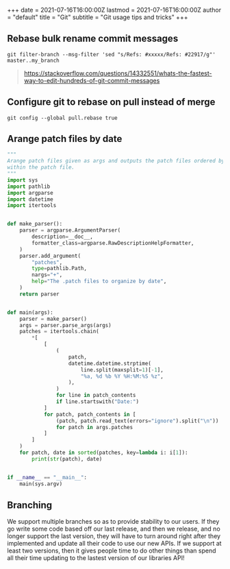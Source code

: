 +++
date = 2021-07-16T16:00:00Z
lastmod = 2021-07-16T16:00:00Z
author = "default"
title = "Git"
subtitle = "Git usage tips and tricks"
+++


## Rebase bulk rename commit messages

```console
git filter-branch --msg-filter 'sed "s/Refs: #xxxxx/Refs: #22917/g"' master..my_branch
```

> https://stackoverflow.com/questions/14332551/whats-the-fastest-way-to-edit-hundreds-of-git-commit-messages

## Configure git to rebase on pull instead of merge

```console
git config --global pull.rebase true
```

## Arange patch files by date

```python
"""
Arange patch files given as args and outputs the patch files ordered by the date
within the patch file.
"""
import sys
import pathlib
import argparse
import datetime
import itertools


def make_parser():
    parser = argparse.ArgumentParser(
        description=__doc__,
        formatter_class=argparse.RawDescriptionHelpFormatter,
    )
    parser.add_argument(
        "patches",
        type=pathlib.Path,
        nargs="+",
        help="The .patch files to organize by date",
    )
    return parser


def main(args):
    parser = make_parser()
    args = parser.parse_args(args)
    patches = itertools.chain(
        *[
            [
                (
                    patch,
                    datetime.datetime.strptime(
                        line.split(maxsplit=1)[-1],
                        "%a, %d %b %Y %H:%M:%S %z",
                    ),
                )
                for line in patch_contents
                if line.startswith("Date:")
            ]
            for patch, patch_contents in [
                (patch, patch.read_text(errors="ignore").split("\n"))
                for patch in args.patches
            ]
        ]
    )
    for patch, date in sorted(patches, key=lambda i: i[1]):
        print(str(patch), date)


if __name__ == "__main__":
    main(sys.argv)
```

## Branching

We support multiple branches so as to provide stability to our users.
If they go write some code based off our last release, and then we
release, and no longer support the last version, they will have to
turn around right after they implemented and update all their code to
use our new APIs. If we support at least two versions, then it gives
people time to do other things than spend all their time updating to
the lastest version of our libraries API!
